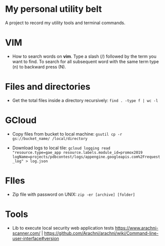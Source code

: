 # My personal utility belt

A project to record my utility tools and terminal commands.


# VIM

- How to search words on **vim**. Type a slash (/) followed by the term you want to find. To search for all subsequent word with the same term type (n) to backward press (N).  
  

# Files and directories

- Get the total files inside a directory recursively: ```find . -type f | wc -l```

# GCloud

- Copy files from bucket to local machine: ```gsutil cp -r gs://bucket_name/ /local/directory```

- Download logs to local tile: ```gcloud logging read "resource.type=gae_app resource.labels.module_id=promox2019 logName=projects/pdbcontest/logs/appengine.googleapis.com%2Frequest_log" > log.json```

# FIles

- Zip file with password on UNIX: ```zip -er [archive] [folder]```

# Tools

- Lib to execute local security web application tests
https://www.arachni-scanner.com/ | https://github.com/Arachni/arachni/wiki/Command-line-user-interface#version
